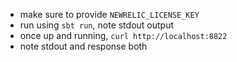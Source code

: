 - make sure to provide `NEWRELIC_LICENSE_KEY`
- run using `sbt run`, note stdout output
- once up and running, `curl http://localhost:8822`
- note stdout and response both 